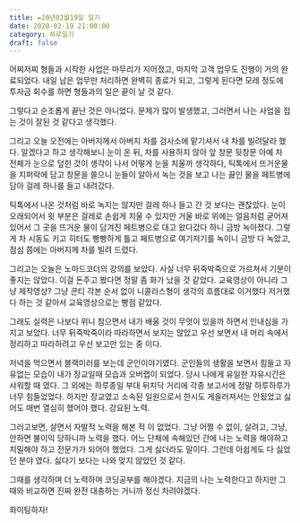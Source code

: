 ```yaml
---
title: ✒️20년02월19일 일기
date: 2020-02-19 21:00:00
category: 하루일기
draft: false
---
```








어찌저찌 형들과 시작한 사업은 마무리가 지어졌고, 마지막 고객 업무도 진행이 거의 완료되었다. 내일 남은 업무만 처리하면 완벽히 종료가 되고, 그렇게 된다면 모레 정도에 투자금 회수를 하면 형들과의 일은 끝이 날 것 같다.

그렇다고 순조롭게 끝난 것은 아니었다. 문제가 많이 발생했고, 그러면서 나는 사업을 접는 것이 잘된 것 같다고 생각했다.



그리고 오늘 오전에는 아버지께서 아버지 차를 검사소에 맡기셔서 내 차를 빌려달라 했다. 알겠다고 하고 생각해보니 눈이 온 뒤, 차를 사용하지 않아 앞 창문 뒷창문 아예 차 전체가 눈으로 덮힌 것이 생각이 나서 어떻게 눈을 치울까 생각하다, 틱톡에서 뜨거운물을 지퍼락에 담고 창문을 쓸으니 눈들이 알아서 녹는 것을 보고 나는 끓인 물을 페트병에 담아 걸레 하나를 들고 내려갔다.



틱톡에서 나온 것처럼 바로 녹지는 않지만 걸레 하나 들고 간 것 보다는 괜찮았다. 눈이 오래되어서 윗 부분은 걸레로 손쉽게 치울 수 있지만 거울 바로 위에는 얼음처럼 굳어져 있어서 그 곳을 뜨거운 물이 담겨진 페트병으로 대고 왔다갔다 하니 금방 녹아졌다. 그렇게 차 시동도 키고 히터도 빵빵하게 틀고 페트병으로 여기저기를 녹이니 금방 다 녹았고, 점심 쯤에는 아버지께 차를 빌려 드렸다.



그리고는 오늘은 노마드코더의 강의를 보았다. 사실 너무 뒤죽박죽으로 가르쳐서 기분이 좋지는 않았다. 이걸 돈주고 봤다면 정말 좀 화가 났을 것 같았다. 교육영상이 아니라 그냥 제작영상? 그냥 콘티 각본 순서 없이 니콜라스형이 생각의 흐름대로 이거했다 저거했다 하는 것 같아서 교육영상으로는 빵점 같았다.

그래도 실력은 나보다 위니 참으면서 내가 배울 것이 무엇이 있을까 하면서 인내심을 가지고 보았다. 너무 뒤죽박죽이라 따라하면서 보지는 않았고 우선 보면서 내 머리 속에서 정리하고 따라하려고 우선 보고만 있는 중 이다.



저녁을 먹으면서 블랙미러를 보는데 군인이야기였다. 군인들의 생활을 보면서 힘들고 자유없는 모습이 내가 장교일때 모습과 오버랩이 되었다. 당시 나에게 유일한 자유시간은 샤워할 때 였다. 그 외에는 하루종일 부대 뒤치닥 거리에 각종 보고서에 정말 하루하루가 너무 힘들었었다. 하지만 장교였고 소속된 일원으로서 한시도 게을러져서는 안됬었고 싫어도 매번 열심히 했어야 했다. 강요된 노력.

그러고보면, 살면서 자발적 노력을 해본 적 이 없었다. 그냥 어쩔 수 없이, 살려고, 그냥, 안하면 불이익 당하니까 노력을 했다. 어느 단체에 속해있던 간에 나는 노력을 해야하고 치밀해야 하고 전문가가 되어야 했었다. 그게 싫더라도 말이다. 그런데 아쉽게도 다 싫었던 분야 였다. 싫다기 보다는 나와 맞지 않았던 것 같다.

그때를 생각하며 더 노력하며 코딩공부를 해야겠다. 지금의 나는 노력한다고 하지만 그때와 비교하면 진짜 완전 대충하는 거니까 정신 차려야겠다.

화이팅하자!